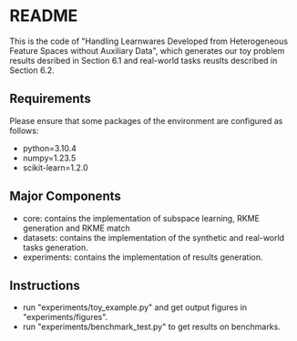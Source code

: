 # README

This is the code of "Handling Learnwares Developed from Heterogeneous Feature Spaces without Auxiliary Data", which generates our toy problem results desribed in Section 6.1 and real-world tasks reuslts described in Section 6.2.

## Requirements

Please ensure that some packages of the environment are configured as follows:

- python=3.10.4
- numpy=1.23.5
- scikit-learn=1.2.0

## Major Components

- core: contains the implementation of subspace learning, RKME generation and RKME match
- datasets: contains the implementation of the synthetic and real-world tasks generation.
- experiments: contains the implementation of results generation.

## Instructions

- run "experiments/toy_example.py" and get output figures in "experiments/figures".
- run "experiments/benchmark_test.py" to get results on benchmarks.